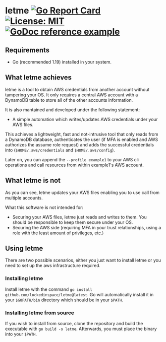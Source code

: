 # letme [![Go Report Card](https://goreportcard.com/badge/github.com/lockedinspace/letme-go)](https://goreportcard.com/report/github.com/lockedinspace/letme-go) [![License: MIT](https://img.shields.io/badge/License-MIT-yellow.svg)](https://opensource.org/licenses/MIT) [![GoDoc reference example](https://img.shields.io/badge/godoc-reference-blue.svg)](https://pkg.go.dev/github.com/lockedinspace/letme)

## Requirements
- Go (recommended 1.19) installed in your system.
## What letme achieves
letme is a tool to obtain AWS credentials from another account without tampering your OS. 
It only requires a central AWS account with a DynamoDB table to store all of the other accounts information.

It is also mantained and developed under the following statement:

- A simple automation which writes/updates AWS credentials under your AWS files.

This achieves a lightweight, fast and not-intrusive tool that only reads from a DynamoDB database, authenticates the user (if MFA is enabled and AWS authorizes the assume role request) and adds the successful credentials into (``$HOME/.aws/credentials`` and ``$HOME/.aws/config``).

Later on, you can append the  ``--profile example1`` to your AWS cli operations and call resources from within example1's AWS account.

## What letme is not
As you can see, letme updates your AWS files enabling you to use call from multiple accounts.

What this software is not intended for:
- Securing your AWS files, letme just reads and writes to them. You should be responsible to keep them secure under your OS.
- Securing the AWS side (requiring MFA in your trust relationships, using a role with the least amount of privileges, etc.)

## Using letme
There are two possible scenarios, either you just want to install letme or you need to set up the aws infrastructure required. 

### Installing letme
Install letme with the command ``go install github.com/lockedinspace/letme@latest``. Go will automatically install it in your ``$GOPATH/bin`` directory which should be in your ``$PATH``.

### Installing letme from source
If you wish to install from source, clone the repository and build the executable with ``go build -o letme``. Afterwards, you must place the binary into your ``$PATH``.
